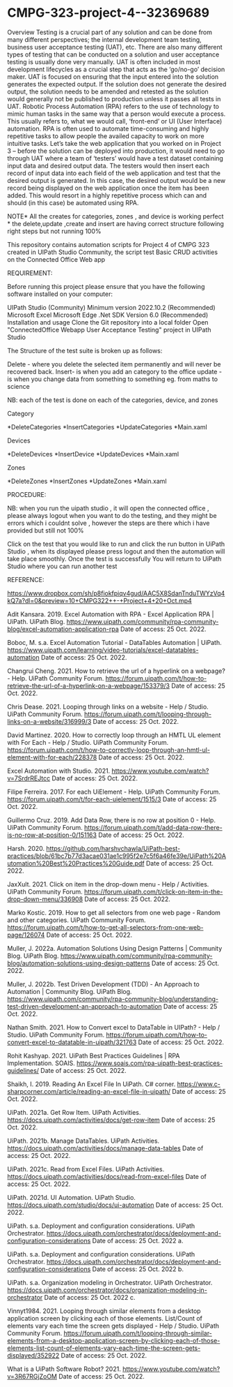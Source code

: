 # CMPG-323-project-4--32369689


Overview
Testing is a crucial part of any solution and can be done from many different perspectives; the
internal development team testing, business user acceptance testing (UAT), etc. There are also
many different types of testing that can be conducted on a solution and user acceptance testing
is usually done very manually. UAT is often included in most development lifecycles as a crucial
step that acts as the ‘go/no-go’ decision maker. UAT is focused on ensuring that the input entered
into the solution generates the expected output. If the solution does not generate the desired
output, the solution needs to be amended and retested as the solution would generally not be
published to production unless it passes all tests in UAT.
Robotic Process Automation (RPA) refers to the use of technology to mimic human tasks in the
same way that a person would execute a process. This usually refers to, what we would call,
‘front-end’ or UI (User Interface) automation. RPA is often used to automate time-consuming and
highly repetitive tasks to allow people the availed capacity to work on more intuitive tasks.
Let’s take the web application that you worked on in Project 3 – before the solution can be
deployed into production, it would need to go through UAT where a team of ‘testers’ would have
a test dataset containing input data and desired output data. The testers would then insert each
record of input data into each field of the web application and test that the desired output is
generated. In this case, the desired output would be a new record being displayed on the web
application once the item has been added. This would resort in a highly repetitive process which
can and should (in this case) be automated using RPA.


NOTE* All the creates for categories, zones , and device is working perfect
    * the delete,update ,create and insert are having correct structure following right steps but not running 100%

This repository contains  automation scripts for Project 4 of CMPG 323 created in UIPath Studio Community, the script test Basic CRUD activities on the Connected Office Web app

REQUIREMENT:

Before running this project please ensure that you have the following software installed on your computer:

UIPath Studio (Community) Minimum version 2022.10.2 (Recommended)
Microsoft Excel
Microsoft Edge
.Net SDK Version 6.0 (Recommended)
Installation and usage
Clone the Git repository into a local folder
Open "ConnectedOffice Webapp User Acceptance Testing" project in UIPath Studio

The Structure of the test suite is broken up as follows:

Delete - where you delete the selected item permanently and will never be recovered back.
Insert- is when you add an category to the office 
update - is when you change data from something to something eg. from maths to science 

NB: each of the test is done on each of the categories, device, and zones 

Category

*DeleteCategories
*InsertCategories
*UpdateCategories
*Main.xaml

Devices

*DeleteDevices
*InsertDevice
*UpdateDevices
*Main.xaml

Zones

*DeleteZones
*InsertZones
*UpdateZones
*Main.xaml

PROCEDURE:

NB: when you run the uipath studio , it will open the connected office , please always logout when you want to do the testing, and they might be errors which i couldnt solve , however the steps are there which i have provided but still not 100%

Click on the test that you would like to run and click the run button in UiPath Studio , when its displayed please press logout and then the automation will take place smoothly.
Once the test is successfully You will return to UiPath Studio where you can run another test 

REFERENCE:

https://www.dropbox.com/sh/p8fiokfpiqv4gud/AAC5X8SdanTnduTWYzVq4kQ7a?dl=0&preview=10+CMPG322++-+Project+4+20+Oct.mp4

Adit Kansara. 2019. Excel Automation with RPA - Excel Application RPA | UiPath. UiPath Blog. https://www.uipath.com/community/rpa-community-blog/excel-automation-application-rpa Date of access: 25 Oct. 2022.

Boboc, M. s.a. Excel Automation Tutorial - DataTables Automation | UiPath. https://www.uipath.com/learning/video-tutorials/excel-datatables-automation Date of access: 25 Oct. 2022.

Changrui Cheng. 2021. How to retrieve the url of a hyperlink on a webpage? - Help. UiPath Community Forum. https://forum.uipath.com/t/how-to-retrieve-the-url-of-a-hyperlink-on-a-webpage/153379/3 Date of access: 25 Oct. 2022.

Chris Dease. 2021. Looping through links on a website - Help / Studio. UiPath Community Forum. https://forum.uipath.com/t/looping-through-links-on-a-website/316999/3 Date of access: 25 Oct. 2022.

David Martinez. 2020. How to correctly loop through an HMTL UL element with For Each - Help / Studio. UiPath Community Forum. https://forum.uipath.com/t/how-to-correctly-loop-through-an-hmtl-ul-element-with-for-each/228378 Date of access: 25 Oct. 2022.

Excel Automation with Studio. 2021. https://www.youtube.com/watch?v=7SrdrREJtcc Date of access: 25 Oct. 2022.

Filipe Ferreira. 2017. For each UiElement - Help. UiPath Community Forum. https://forum.uipath.com/t/for-each-uielement/1515/3 Date of access: 25 Oct. 2022.

Guillermo Cruz. 2019. Add Data Row, there is no row at position 0 - Help. UiPath Community Forum. https://forum.uipath.com/t/add-data-row-there-is-no-row-at-position-0/151163 Date of access: 25 Oct. 2022.

Harsh. 2020. https://github.com/harshvchawla/UiPath-best-practices/blob/61bc7b77d3acae031ae1c995f2e7c5f6a46fe39e/UiPath%20Automation%20Best%20Practices%20Guide.pdf Date of access: 25 Oct. 2022.

JaxXult. 2021. Click on item in the drop-down menu - Help / Activities. UiPath Community Forum. https://forum.uipath.com/t/click-on-item-in-the-drop-down-menu/336908 Date of access: 25 Oct. 2022.

Marko Kostic. 2019. How to get all selectors from one web page - Random and other categories. UiPath Community Forum. https://forum.uipath.com/t/how-to-get-all-selectors-from-one-web-page/126074 Date of access: 25 Oct. 2022.

Muller, J. 2022a. Automation Solutions Using Design Patterns | Community Blog. UiPath Blog. https://www.uipath.com/community/rpa-community-blog/automation-solutions-using-design-patterns Date of access: 25 Oct. 2022.

Muller, J. 2022b. Test Driven Development (TDD) - An Approach to Automation | Community Blog. UiPath Blog. https://www.uipath.com/community/rpa-community-blog/understanding-test-driven-development-an-approach-to-automation Date of access: 25 Oct. 2022.

Nathan Smith. 2021. How to Convert excel to DataTable in UIPath? - Help / Studio. UiPath Community Forum. https://forum.uipath.com/t/how-to-convert-excel-to-datatable-in-uipath/321763 Date of access: 25 Oct. 2022.

Rohit Kashyap. 2021. UiPath Best Practices Guidelines | RPA Implementation. SOAIS. https://www.soais.com/rpa-uipath-best-practices-guidelines/ Date of access: 25 Oct. 2022.

Shaikh, I. 2019. Reading An Excel File In UiPath. C# corner. https://www.c-sharpcorner.com/article/reading-an-excel-file-in-uipath/ Date of access: 25 Oct. 2022.

UiPath. 2021a. Get Row Item. UiPath Activities. https://docs.uipath.com/activities/docs/get-row-item Date of access: 25 Oct. 2022.

UiPath. 2021b. Manage DataTables. UiPath Activities. https://docs.uipath.com/activities/docs/manage-data-tables Date of access: 25 Oct. 2022.

UiPath. 2021c. Read from Excel Files. UiPath Activities. https://docs.uipath.com/activities/docs/read-from-excel-files Date of access: 25 Oct. 2022.

UiPath. 2021d. UI Automation. UiPath Studio. https://docs.uipath.com/studio/docs/ui-automation Date of access: 25 Oct. 2022.

UiPath. s.a. Deployment and configuration considerations. UiPath Orchestrator. https://docs.uipath.com/orchestrator/docs/deployment-and-configuration-considerations Date of access: 25 Oct. 2022 a.

UiPath. s.a. Deployment and configuration considerations. UiPath Orchestrator. https://docs.uipath.com/orchestrator/docs/deployment-and-configuration-considerations Date of access: 25 Oct. 2022 b.

UiPath. s.a. Organization modeling in Orchestrator. UiPath Orchestrator. https://docs.uipath.com/orchestrator/docs/organization-modeling-in-orchestrator Date of access: 25 Oct. 2022 c.

Vinnyt1984. 2021. Looping through similar elements from a desktop application screen by clicking each of those elements. List/Count of elements vary each time the screen gets displayed - Help / Studio. UiPath Community Forum. https://forum.uipath.com/t/looping-through-similar-elements-from-a-desktop-application-screen-by-clicking-each-of-those-elements-list-count-of-elements-vary-each-time-the-screen-gets-displayed/352922 Date of access: 25 Oct. 2022.

What is a UiPath Software Robot? 2021. https://www.youtube.com/watch?v=3R67RGjZoOM Date of access: 25 Oct. 2022.


